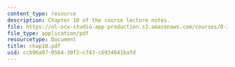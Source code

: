 ```yaml
---
content_type: resource
description: Chapter 10 of the course lecture notes.
file: https://ol-ocw-studio-app-production.s3.amazonaws.com/courses/8-325-relativistic-quantum-field-theory-iii-spring-2003/ccb96a97056430f2c743c6934641bafd_chap10.pdf
file_type: application/pdf
resourcetype: Document
title: chap10.pdf
uid: ccb96a97-0564-30f2-c743-c6934641bafd
---
```

